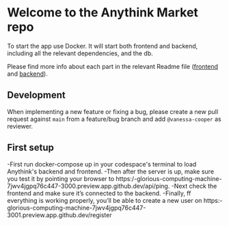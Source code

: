 # Welcome to the Anythink Market repo

To start the app use Docker. It will start both frontend and backend, including all the relevant dependencies, and the db.

Please find more info about each part in the relevant Readme file ([frontend](frontend/readme.md) and [backend](backend/README.md)).

## Development

When implementing a new feature or fixing a bug, please create a new pull request against `main` from a feature/bug branch and add `@vanessa-cooper` as reviewer.

## First setup



-First run docker-compose up in your codespace's terminal to load Anythink's backend and frontend.
-Then after the server is up, make sure you test it by pointing your browser to https:/<github-username>-glorious-computing-machine-7jwv4jgpq76c447-3000.preview.app.github.dev/api/ping.
-Next check the frontend and make sure it’s connected to the backend.
-Finally, ff everything is working properly, you’ll be able to create a new user on https:<github-username>-glorious-computing-machine-7jwv4jgpq76c447-3001.preview.app.github.dev/register